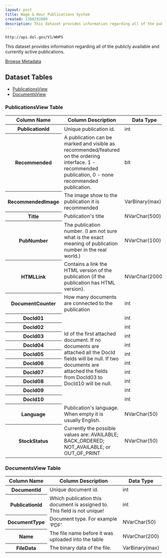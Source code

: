```yaml
---
layout: post
title: Wage & Hour Publications System
created: 1380292809
description: This dataset provides information regarding all of the publicly available and currently active publications.
---
```


```
http://api.dol.gov/V1/WHPS
```

<p>This dataset provides information regarding all of the publicly available and currently active publications.</p>


<a href ="http://api.dol.gov/V1/WHPS/$metadata" class="button radius button_dataset">Browse Metadata</a>


## Dataset Tables  

- [PublicationsView](#publicationsview)
- [DocumentsView](#documentsview)

<h3><a id="publicationsview">PublicationsView Table</a></h3>

<table>
	<thead>
		<tr>
			<th>Column Name</th>
			<th>Column Description</th>
			<th>Data Type</th>
		</tr>
	</thead>
	<tbody>
		<tr>
			<th>PublicationId</th>
			<td>Unique publication id.</td>
			<td>int</td>
		</tr>
		<tr>
			<th>Recommended</th>
			<td>A publication can be marked and visible as recommended/featured on the ordering interface. 1 - recommended publication, 0 - none recommended publication.</td>
			<td>bit</td>
		</tr>
		<tr>
			<th>RecommendedImage</th>
			<td>The image show to the publication it is recommended</td>
			<td>VarBinary(max)</td>
		</tr>
		<tr>
			<th>Title</th>
			<td>Publication's title</td>
			<td>NVarChar(500)</td>
		</tr>
		<tr>
			<th>PubNumber</th>
			<td>The publication number. (I am not sure what is the exact meaning of publication number in the real world.)</td>
			<td>NVarChar(100)</td>
		</tr>
		<tr>
			<th>HTMLLink</th>
			<td>Contains a link the HTML version of the publication (if the publication has HTML version).</td>
			<td>NVarChar(2000)</td>
		</tr>
		<tr>
			<th>DocumentCounter</th>
			<td>How many documents are connected to the publication</td>
			<td>int</td>
		</tr>
		<tr>
			<th>DocId01</th>
			<td rowspan="10">Id of the first attached document. If no documents are attached all the DocId fields will be null. If two documents are attached the fields from DocId03 to DocId10 will be null.</td>
			<td>int</td>
		</tr>
		<tr>
			<th>DocId02</th>
			<td>int</td>
		</tr>
		<tr>
			<th>DocId03</th>
			<td>int</td>
		</tr>
		<tr>
			<th>DocId04</th>
			<td>int</td>
		</tr>
		<tr>
			<th>DocId05</th>
			<td>int</td>
		</tr>
		<tr>
			<th>DocId06</th>
			<td>int</td>
		</tr>
		<tr>
			<th>DocId07</th>
			<td>int</td>
		</tr>
		<tr>
			<th>DocId08</th>
			<td>int</td>
		</tr>
		<tr>
			<th>DocId09</th>
			<td>int</td>
		</tr>
		<tr>
			<th>DocId10</th>
			<td>int</td>
		</tr>
		<tr>
			<th>Language</th>
			<td>Publication's language. When empty it is usually English.</td>
			<td>NVarChar(50)</td>
		</tr>
		<tr>
			<th>StockStatus</th>
			<td>Currently the possible values are: AVAILABLE; BACK_ORDERED; NOT_AVAILABLE; or OUT_OF_PRINT</td>
			<td>NVarChar(50)</td>
		</tr>
	</tbody>
</table>
<h3><a id="documentsview">DocumentsView Table</a></h3>
<table>
    <thead>
        <tr>
            <th>Column Name</th>
            <th>Column Description</th>
            <th>Data Type</th>
        </tr>
    </thead>
    <tbody>
        <tr>
            <th>DocumentId</th>
            <td>Unique document id.</td>
            <td>int</td>
        </tr>
        <tr>
            <th>PublicationId</th>
            <td>Which publication this document is assigned to. This field is not unique!</td>
            <td>int</td>
        </tr>
        <tr>
            <th>DocumentType</th>
            <td>Document type. For example ‘PDF’</td>
            <td>NVarChar(50)</td>
        </tr>
        <tr>
            <th>Name</th>
            <td>The file name before it was uploaded into the table</td>
            <td>NVarChar(200)</td>
        </tr>
        <tr>
            <th>FileData</th>
            <td>The binary data of the file.</td>
            <td>VarBinary(max)</td>
        </tr>
    </tbody>
</table>
